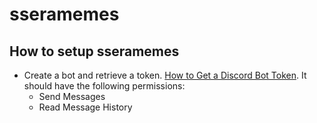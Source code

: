 # sseramemes

## How to setup sseramemes

- Create a bot and retrieve a token. [How to Get a Discord Bot Token](https://www.writebots.com/discord-bot-token/). It should have the following permissions:
  - Send Messages
  - Read Message History
